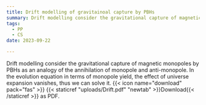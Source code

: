 ```yaml
---
title: Drift modelling of gravitainoal capture by PBHs
summary: Drift modelling consider the gravitational capture of magnetic monopoles by PBHs as an analogy of the annihilation of monopole and anti-monopole.
tags:
  - PP
  - CS
date: 2023-09-22

---
```

Drift modelling consider the gravitational capture of magnetic monopoles by PBHs as an analogy of the annihilation of monopole and anti-monopole. In the evolution equation in terms of monopole yield, the effect of universe expansion vanishes, thus we can solve it.
{{< icon name="download" pack="fas" >}} {{< staticref "uploads/Drift.pdf" "newtab" >}}Download{{< /staticref >}} as PDF.